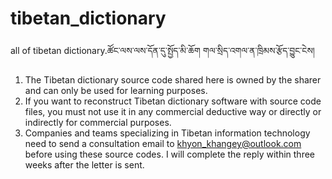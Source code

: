 # tibetan_dictionary
all of tibetan dictionary.ཚོང་ལས་ལས་དོན་དུ་སྤྱོད་མི་ཆོག  གལ་སྲིད་འགལ་ན་ཁྲིམས་རྩོད་བྱུང་ངེས།

1. The Tibetan dictionary source code shared here is owned by the sharer and can only be used for learning purposes.
2. If you want to reconstruct Tibetan dictionary software with source code files, you must not use it in any commercial deductive way or directly or indirectly for commercial purposes.
3. Companies and teams specializing in Tibetan information technology need to send a consultation email to khyon_khangey@outlook.com before using these source codes. I will complete the reply within three weeks after the letter is sent.
